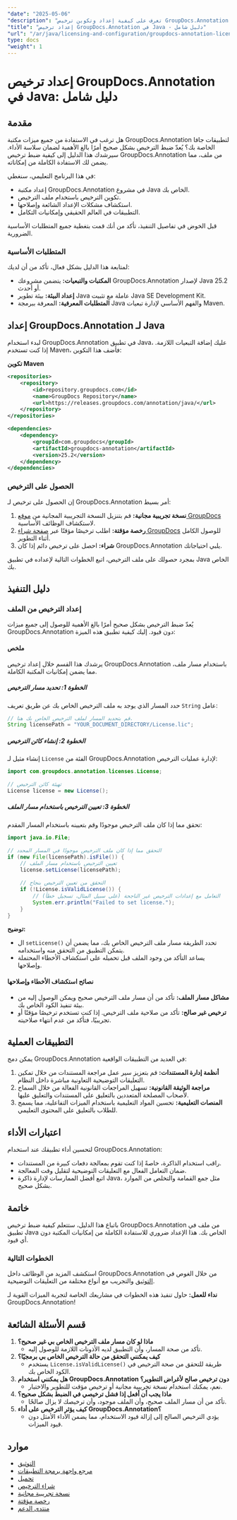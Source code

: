 ```yaml
---
"date": "2025-05-06"
"description": "تعرف على كيفية إعداد وتكوين ترخيص GroupDocs.Annotation لتطبيقات Java الخاصة بك، وفتح الميزات الكاملة بسهولة."
"title": "إعداد ترخيص GroupDocs.Annotation في Java - دليل شامل"
"url": "/ar/java/licensing-and-configuration/groupdocs-annotation-license-java-setup/"
type: docs
"weight": 1
---
```


# إعداد ترخيص GroupDocs.Annotation في Java: دليل شامل

## مقدمة

هل ترغب في الاستفادة من جميع ميزات مكتبة GroupDocs.Annotation لتطبيقات جافا الخاصة بك؟ يُعدّ ضبط الترخيص بشكل صحيح أمرًا بالغ الأهمية لضمان سلاسة الأداء. سيرشدك هذا الدليل إلى كيفية ضبط ترخيص GroupDocs.Annotation من ملف، مما يضمن لك الاستفادة الكاملة من إمكاناته.

في هذا البرنامج التعليمي، سنغطي:
- إعداد مكتبة GroupDocs.Annotation في مشروع Java الخاص بك.
- تكوين الترخيص باستخدام ملف الترخيص.
- استكشاف مشكلات الإعداد الشائعة وإصلاحها.
- التطبيقات في العالم الحقيقي وإمكانيات التكامل.

قبل الخوض في تفاصيل التنفيذ، تأكد من أنك قمت بتغطية جميع المتطلبات الأساسية الضرورية.

### المتطلبات الأساسية

لمتابعة هذا الدليل بشكل فعال، تأكد من أن لديك:
- **المكتبات والتبعيات:** يتضمن مشروعك GroupDocs.Annotation لإصدار Java 25.2 أو أحدث.
- **إعداد البيئة:** بيئة تطوير Java عاملة مع تثبيت Java SE Development Kit.
- **المتطلبات المعرفية:** المعرفة ببرمجة Java والفهم الأساسي لإدارة تبعيات Maven.

## إعداد GroupDocs.Annotation لـ Java

لبدء استخدام GroupDocs.Annotation في تطبيق Java، عليك إضافة التبعيات اللازمة. إذا كنت تستخدم Maven، فأضف هذا التكوين:

**تكوين Maven**

```xml
<repositories>
    <repository>
        <id>repository.groupdocs.com</id>
        <name>GroupDocs Repository</name>
        <url>https://releases.groupdocs.com/annotation/java/</url>
    </repository>
</repositories>

<dependencies>
    <dependency>
        <groupId>com.groupdocs</groupId>
        <artifactId>groupdocs-annotation</artifactId>
        <version>25.2</version>
    </dependency>
</dependencies>
```

### الحصول على الترخيص

إن الحصول على ترخيص لـ GroupDocs.Annotation أمر بسيط:
1. **نسخة تجريبية مجانية:** قم بتنزيل النسخة التجريبية المجانية من [موقع GroupDocs](https://releases.groupdocs.com/annotation/java/) لاستكشاف الوظائف الأساسية.
2. **رخصة مؤقتة:** اطلب ترخيصًا مؤقتًا عبر [صفحة شراء GroupDocs](https://purchase.groupdocs.com/temporary-license/) للوصول الكامل أثناء التطوير.
3. **شراء:** احصل على ترخيص دائم إذا كان GroupDocs.Annotation يلبي احتياجاتك.

بمجرد حصولك على ملف الترخيص، اتبع الخطوات التالية لإعداده في تطبيق Java الخاص بك.

## دليل التنفيذ

### إعداد الترخيص من الملف

يُعدّ ضبط الترخيص بشكل صحيح أمرًا بالغ الأهمية للوصول إلى جميع ميزات GroupDocs.Annotation دون قيود. إليك كيفية تطبيق هذه الميزة:

#### ملخص
يرشدك هذا القسم خلال إعداد ترخيص GroupDocs.Annotation باستخدام مسار ملف، مما يضمن إمكانيات المكتبة الكاملة.

##### الخطوة 1: تحديد مسار الترخيص

حدد المسار الذي يوجد به ملف الترخيص الخاص بك عن طريق تعريف `String` عامل:

```java
// قم بتحديد المسار لملف الترخيص الخاص بك هنا.
String licensePath = "YOUR_DOCUMENT_DIRECTORY/License.lic";
```

##### الخطوة 2: إنشاء كائن الترخيص

إنشاء مثيل لـ `License` الفئة من GroupDocs.Annotation لإدارة عمليات الترخيص:

```java
import com.groupdocs.annotation.licenses.License;

// تهيئة كائن الترخيص
License license = new License();
```

##### الخطوة 3: تعيين الترخيص باستخدام مسار الملف

تحقق مما إذا كان ملف الترخيص موجودًا وقم بتعيينه باستخدام المسار المقدم:

```java
import java.io.File;

// التحقق مما إذا كان ملف الترخيص موجودًا في المسار المحدد
if (new File(licensePath).isFile()) {
    // تعيين الترخيص باستخدام مسار الملف
    license.setLicense(licensePath);

    // التحقق من تعيين الترخيص بنجاح
    if (!License.isValidLicense()) {
        // التعامل مع إعدادات الترخيص غير الناجحة (على سبيل المثال، تسجيل خطأ)
        System.err.println("Failed to set license.");
    }
}
```

**توضيح:** 
- ال `setLicense()` تحدد الطريقة مسار ملف الترخيص الخاص بك، مما يضمن أن يتمكن التطبيق من التحقق منه واستخدامه.
- يساعد التأكد من وجود الملف قبل تحميله على استكشاف الأخطاء المحتملة وإصلاحها.

#### نصائح استكشاف الأخطاء وإصلاحها
- **مشاكل مسار الملف:** تأكد من أن مسار ملف الترخيص صحيح ويمكن الوصول إليه من بيئة تنفيذ الكود الخاص بك.
- **ترخيص غير صالح:** تأكد من صلاحية ملف الترخيص. إذا كنت تستخدم ترخيصًا مؤقتًا أو تجريبيًا، فتأكد من عدم انتهاء صلاحيته.

## التطبيقات العملية

يمكن دمج GroupDocs.Annotation في العديد من التطبيقات الواقعية:
1. **أنظمة إدارة المستندات:** قم بتعزيز سير عمل مراجعة المستندات من خلال تمكين التعليقات التوضيحية التعاونية مباشرة داخل النظام.
2. **مراجعة الوثيقة القانونية:** تسهيل المراجعات القانونية الفعالة من خلال السماح لأصحاب المصلحة المتعددين بالتعليق على المستندات والتعليق عليها.
3. **المنصات التعليمية:** تحسين المواد التعليمية باستخدام الميزات التفاعلية، مما يسمح للطلاب بالتعليق على المحتوى التعليمي.

## اعتبارات الأداء

لتحسين أداء تطبيقك عند استخدام GroupDocs.Annotation:
- راقب استخدام الذاكرة، خاصةً إذا كنت تقوم بمعالجة دفعات كبيرة من المستندات.
- ضمان التعامل الفعال مع التعليقات التوضيحية لتقليل وقت المعالجة.
- اتبع أفضل الممارسات لإدارة ذاكرة Java، مثل جمع القمامة والتخلص من الموارد بشكل صحيح.

## خاتمة

باتباع هذا الدليل، ستتعلم كيفية ضبط ترخيص GroupDocs.Annotation من ملف في تطبيق Java الخاص بك. هذا الإعداد ضروري للاستفادة الكاملة من إمكانيات المكتبة دون أي قيود.

### الخطوات التالية

استكشف المزيد من الوظائف داخل GroupDocs.Annotation من خلال الغوص في [التوثيق](https://docs.groupdocs.com/annotation/java/) والتجريب مع أنواع مختلفة من التعليقات التوضيحية.

**نداء للعمل:** حاول تنفيذ هذه الخطوات في مشاريعك الخاصة لتجربة الميزات القوية لـ GroupDocs.Annotation!

## قسم الأسئلة الشائعة

1. **ماذا لو كان مسار ملف الترخيص الخاص بي غير صحيح؟**
   - تأكد من صحة المسار، وأن التطبيق لديه الأذونات اللازمة للوصول إليه.
2. **كيف يمكنني التحقق من حالة الترخيص الخاص بي برمجيًا؟**
   - يستخدم `License.isValidLicense()` طريقة للتحقق من صحة الترخيص في الكود الخاص بك.
3. **هل يمكنني استخدام GroupDocs.Annotation دون ترخيص صالح لأغراض التطوير؟**
   - نعم، يمكنك استخدام نسخة تجريبية مجانية أو ترخيص مؤقت للتطوير والاختبار.
4. **ماذا يجب أن أفعل إذا فشل ترخيصي في الضبط بشكل صحيح؟**
   - تأكد من أن مسار الملف صحيح، وأن الملف موجود، وأن ترخيصك لا يزال صالحًا.
5. **كيف يؤثر الترخيص على أداء GroupDocs.Annotation؟**
   - يؤدي الترخيص الصالح إلى إزالة قيود الاستخدام، مما يضمن الأداء الأمثل دون قيود الميزات.

## موارد

- [التوثيق](https://docs.groupdocs.com/annotation/java/)
- [مرجع واجهة برمجة التطبيقات](https://reference.groupdocs.com/annotation/java/)
- [تحميل](https://releases.groupdocs.com/annotation/java/)
- [شراء الترخيص](https://purchase.groupdocs.com/buy)
- [نسخة تجريبية مجانية](https://releases.groupdocs.com/annotation/java/)
- [رخصة مؤقتة](https://purchase.groupdocs.com/temporary-license/)
- [منتدى الدعم](https://forum.groupdocs.com/c/annotation/)